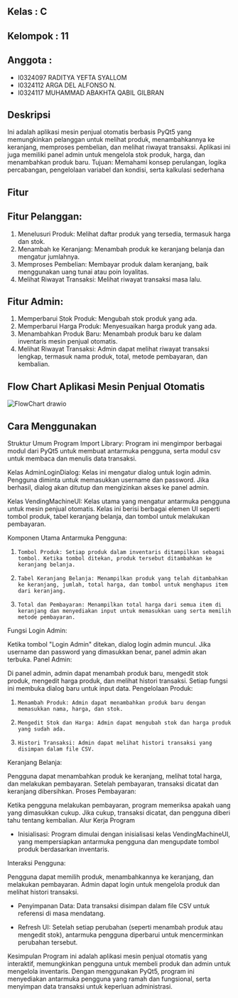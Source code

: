 ## Kelas      : C
## Kelompok   : 11
## Anggota    :
-  I0324097 RADITYA YEFTA SYALLOM
-  I0324112 ARGA DEL ALFONSO N.
-  I0324117 MUHAMMAD ABAKHTA QABIL GILBRAN


## Deskripsi
Ini adalah aplikasi mesin penjual otomatis berbasis PyQt5 yang memungkinkan pelanggan untuk melihat produk, menambahkannya ke keranjang, memproses pembelian, dan melihat riwayat transaksi. Aplikasi ini juga memiliki panel admin untuk mengelola stok produk, harga, dan menambahkan produk baru. Tujuan: Memahami konsep perulangan, logika percabangan, pengelolaan variabel dan kondisi, serta kalkulasi sederhana

## Fitur
## Fitur Pelanggan:
1.   Menelusuri Produk: Melihat daftar produk yang tersedia, termasuk harga dan stok.
2.   Menambah ke Keranjang: Menambah produk ke keranjang belanja dan mengatur jumlahnya.
3.   Memproses Pembelian: Membayar produk dalam keranjang, baik menggunakan uang tunai atau poin loyalitas.
4.   Melihat Riwayat Transaksi: Melihat riwayat transaksi masa lalu.

## Fitur Admin:
1.   Memperbarui Stok Produk: Mengubah stok produk yang ada.
2.   Memperbarui Harga Produk: Menyesuaikan harga produk yang ada.
3.   Menambahkan Produk Baru: Menambah produk baru ke dalam inventaris mesin penjual otomatis.
4.   Melihat Riwayat Transaksi: Admin dapat melihat riwayat transaksi lengkap, termasuk nama produk, total, metode 
     pembayaran, dan kembalian.

## Flow Chart Aplikasi Mesin Penjual Otomatis
![FlowChart drawio](https://github.com/user-attachments/assets/29a15681-b9a1-445c-a05b-074c110b93d8)

## Cara Menggunakan 
Struktur Umum Program
Import Library: Program ini mengimpor berbagai modul dari PyQt5 untuk membuat antarmuka pengguna, serta modul csv untuk membaca dan menulis data transaksi.

Kelas AdminLoginDialog: Kelas ini mengatur dialog untuk login admin. Pengguna diminta untuk memasukkan username dan password. Jika berhasil, dialog akan ditutup dan mengizinkan akses ke panel admin.

Kelas VendingMachineUI: Kelas utama yang mengatur antarmuka pengguna untuk mesin penjual otomatis. Kelas ini berisi berbagai elemen UI seperti tombol produk, tabel keranjang belanja, dan tombol untuk melakukan pembayaran.

Komponen Utama
Antarmuka Pengguna:

1.     Tombol Produk: Setiap produk dalam inventaris ditampilkan sebagai tombol. Ketika tombol ditekan, produk tersebut ditambahkan ke keranjang belanja.
2.     Tabel Keranjang Belanja: Menampilkan produk yang telah ditambahkan ke keranjang, jumlah, total harga, dan tombol untuk menghapus item dari keranjang.
3.     Total dan Pembayaran: Menampilkan total harga dari semua item di keranjang dan menyediakan input untuk memasukkan uang serta memilih metode pembayaran.

Fungsi Login Admin:

Ketika tombol "Login Admin" ditekan, dialog login admin muncul. Jika username dan password yang dimasukkan benar, panel admin akan terbuka.
Panel Admin:

Di panel admin, admin dapat menambah produk baru, mengedit stok produk, mengedit harga produk, dan melihat histori transaksi. Setiap fungsi ini membuka dialog baru untuk input data.
Pengelolaan Produk:

1.     Menambah Produk: Admin dapat menambahkan produk baru dengan memasukkan nama, harga, dan stok.
2.     Mengedit Stok dan Harga: Admin dapat mengubah stok dan harga produk yang sudah ada.
3.     Histori Transaksi: Admin dapat melihat histori transaksi yang disimpan dalam file CSV.
Keranjang Belanja:

Pengguna dapat menambahkan produk ke keranjang, melihat total harga, dan melakukan pembayaran. Setelah pembayaran, transaksi dicatat dan keranjang dibersihkan.
Proses Pembayaran:

Ketika pengguna melakukan pembayaran, program memeriksa apakah uang yang dimasukkan cukup. Jika cukup, transaksi dicatat, dan pengguna diberi tahu tentang kembalian.
Alur Kerja Program
- Inisialisasi: Program dimulai dengan inisialisasi kelas VendingMachineUI, yang mempersiapkan antarmuka pengguna dan mengupdate tombol produk berdasarkan inventaris.

Interaksi Pengguna:

Pengguna dapat memilih produk, menambahkannya ke keranjang, dan melakukan pembayaran.
Admin dapat login untuk mengelola produk dan melihat histori transaksi.
- Penyimpanan Data: Data transaksi disimpan dalam file CSV untuk referensi di masa mendatang.

- Refresh UI: Setelah setiap perubahan (seperti menambah produk atau mengedit stok), antarmuka pengguna diperbarui untuk mencerminkan perubahan tersebut.

Kesimpulan
Program ini adalah aplikasi mesin penjual otomatis yang interaktif, memungkinkan pengguna untuk membeli produk dan admin untuk mengelola inventaris. Dengan menggunakan PyQt5, program ini menyediakan antarmuka pengguna yang ramah dan fungsional, serta menyimpan data transaksi untuk keperluan administrasi.
  


